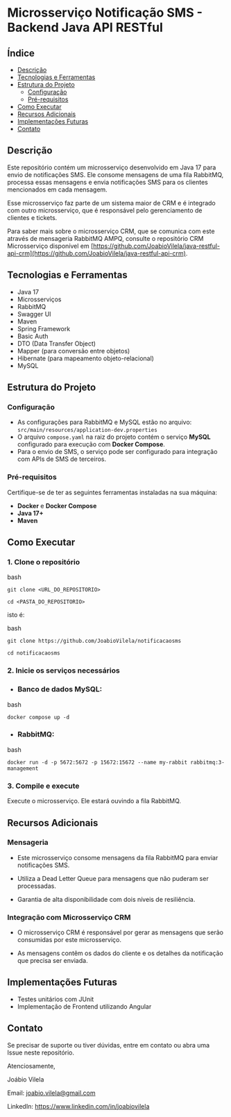 # Microsserviço Notificação SMS - Backend Java API RESTful


## Índice

- [Descrição](#descrição)
- [Tecnologias e Ferramentas](#tecnologias-e-ferramentas)
- [Estrutura do Projeto](#estrutura-do-projeto)
  - [Configuração](#configuração)
  - [Pré-requisitos](#pré-requisitos)
- [Como Executar](#como-executar)
- [Recursos Adicionais](#recursos-adicionais)
- [Implementações Futuras](#implementações-futuras)
- [Contato](#contato)

## Descrição

Este repositório contém um microsserviço desenvolvido em Java 17 para envio de notificações SMS. Ele consome mensagens de uma fila RabbitMQ, processa essas mensagens e envia notificações SMS para os clientes mencionados em cada mensagem.

Esse microsserviço faz parte de um sistema maior de CRM e é integrado com outro microsserviço, que é responsável pelo gerenciamento de clientes e tickets.

Para saber mais sobre o microsserviço CRM, que se comunica com este através de mensageria RabbitMQ AMPQ, consulte o repositório CRM Microsserviço disponível em [https://github.com/JoabioVilela/java-restful-api-crm](https://github.com/JoabioVilela/java-restful-api-crm).


## Tecnologias e Ferramentas

- Java 17
- Microsserviços
- RabbitMQ
- Swagger UI
- Maven
- Spring Framework
- Basic Auth
- DTO (Data Transfer Object)
- Mapper (para conversão entre objetos)
- Hibernate (para mapeamento objeto-relacional)
- MySQL

  
## Estrutura do Projeto

### Configuração

- As configurações para RabbitMQ e MySQL estão no arquivo:
  `src/main/resources/application-dev.properties`
- O arquivo `compose.yaml` na raiz do projeto contém o serviço **MySQL** configurado para execução com **Docker Compose**.
- Para o envio de SMS, o serviço pode ser configurado para integração com APIs de SMS de terceiros.
 
### Pré-requisitos

Certifique-se de ter as seguintes ferramentas instaladas na sua máquina:

- **Docker** e **Docker Compose**
- **Java 17+**
- **Maven**


## Como Executar

### 1. Clone o repositório
 
bash

`git clone <URL_DO_REPOSITORIO>`

`cd <PASTA_DO_REPOSITORIO>`

isto é:

bash

`git clone https://github.com/JoabioVilela/notificacaosms`

`cd notificacaosms`

### 2. Inicie os serviços necessários

- ### Banco de dados MySQL:

bash

`docker compose up -d`

- ### RabbitMQ:

bash

`docker run -d -p 5672:5672 -p 15672:15672 --name my-rabbit rabbitmq:3-management`

### 3. Compile e execute

Execute o microsserviço. Ele estará ouvindo a fila RabbitMQ.


## Recursos Adicionais

### Mensageria

- Este microsserviço consome mensagens da fila RabbitMQ para enviar notificações SMS.

- Utiliza a Dead Letter Queue para mensagens que não puderam ser processadas.

- Garantia de alta disponibilidade com dois níveis de resiliência.

### Integração com Microsserviço CRM

 - O microsserviço CRM é responsável por gerar as mensagens que serão consumidas por este microsserviço.

- As mensagens contêm os dados do cliente e os detalhes da notificação que precisa ser enviada.

## Implementações Futuras

- Testes unitários com JUnit
- Implementação de Frontend utilizando Angular

## Contato

Se precisar de suporte ou tiver dúvidas, entre em contato ou abra uma Issue neste repositório.

Atenciosamente,

Joábio Vilela

Email: joabio.vilela@gmail.com

LinkedIn: https://www.linkedin.com/in/joabiovilela
